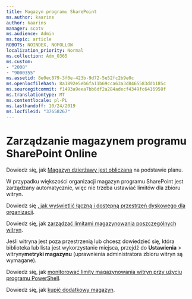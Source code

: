 ```yaml
---
title: Magazyn programu SharePoint
ms.author: kaarins
author: kaarins
manager: scotv
ms.audience: Admin
ms.topic: article
ROBOTS: NOINDEX, NOFOLLOW
localization_priority: Normal
ms.collection: Adm_O365
ms.custom:
- "2008"
- "9000355"
ms.assetid: 8e0ec879-3f0e-423b-9d72-5e52fc2b9e0c
ms.openlocfilehash: 8a1892e5eb6fa11b69cca63a3d8465583ddb185c
ms.sourcegitcommit: f1493a9eea7bb6df2a284adecf4349fc6416958f
ms.translationtype: MT
ms.contentlocale: pl-PL
ms.lasthandoff: 10/24/2019
ms.locfileid: "37658267"
---
```

# <a name="manage-your-sharepoint-online-storage"></a>Zarządzanie magazynem programu SharePoint Online

Dowiedz się, jak [Magazyn dzierżawy jest obliczana](https://docs.microsoft.com/office365/servicedescriptions/sharepoint-online-service-description/sharepoint-online-limits?redirectedfrom=MSDN#limits-by-plan) na podstawie planu.

W przypadku większości organizacji magazyn programu SharePoint jest zarządzany automatycznie, więc nie trzeba ustawiać limitów dla zbioru witryn.

Dowiedz się [, jak wyświetlić łączną i dostępną przestrzeń dyskowego dla organizacji](https://docs.microsoft.com/sharepoint/manage-site-collection-storage-limits).

Dowiedz się, jak [zarządzać limitami magazynowania poszczególnych witryn](https://docs.microsoft.com/sharepoint/manage-site-collection-storage-limits#manage-individual-site-storage-limits).

Jeśli witryna jest poza przestrzenią lub chcesz dowiedzieć się, która biblioteka lub lista jest wykorzystanie miejsca, przejdź do **Ustawienia** > witryny**metryki magazynu** (uprawnienia administratora zbioru witryn są wymagane).

Dowiedz się, jak [monitorować limity magazynowania witryn przy użyciu programu PowerShell](https://docs.microsoft.com/sharepoint/manage-site-collection-storage-limits#monitor-site-storage-limits-by-using-powershell).

Dowiedz się, jak [kupić dodatkowy magazyn](https://docs.microsoft.com/office365/admin/subscriptions-and-billing/add-storage-space). 
  